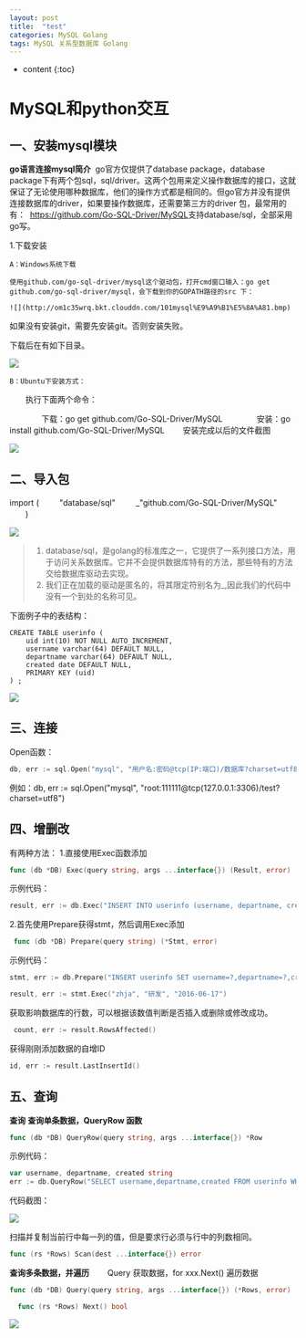 ```yaml
---
layout: post
title:  "test"
categories: MySQL Golang
tags: MySQL 关系型数据库 Golang
---
```


* content
{:toc}
# MySQL和python交互

## 一、安装mysql模块

**go语言连接mysql简介**
​    go官方仅提供了database package，database package下有两个包sql，sql/driver。这两个包用来定义操作数据库的接口，这就保证了无论使用哪种数据库，他们的操作方式都是相同的。
​    但go官方并没有提供连接数据库的driver，如果要操作数据库，还需要第三方的driver 包，最常用的有：
​    <https://github.com/Go-SQL-Driver/MySQL>支持database/sql，全部采用go写。

1.下载安装

	A：Windows系统下载
	
	使用github.com/go-sql-driver/mysql这个驱动包，打开cmd窗口输入：go get 	github.com/go-sql-driver/mysql，会下载到你的GOPATH路径的src 下：
	
	![](http://om1c35wrq.bkt.clouddn.com/101mysql%E9%A9%B1%E5%8A%A81.bmp)

如果没有安装git，需要先安装git。否则安装失败。



下载后在有如下目录。

![](http://om1c35wrq.bkt.clouddn.com/105%E9%A9%B1%E5%8A%A8.bmp)



	B：Ubuntu下安装方式：

　　执行下面两个命令：

　　　　下载：go get github.com/Go-SQL-Driver/MySQL
 　　　　安装：go install github.com/Go-SQL-Driver/MySQL
　　安装完成以后的文件截图

![](http://om1c35wrq.bkt.clouddn.com/100mysql.png)



## 二、导入包

import (
​        　　"database/sql"
​        　　_"github.com/Go-SQL-Driver/MySQL"
　　)

![](http://om1c35wrq.bkt.clouddn.com/103daorubao.png)

>1. database/sql，是golang的标准库之一，它提供了一系列接口方法，用于访问关系数据库。它并不会提供数据库特有的方法，那些特有的方法交给数据库驱动去实现。
>2. 我们正在加载的驱动是匿名的，将其限定符别名为_,因此我们的代码中没有一个到处的名称可见。

下面例子中的表结构：

````
CREATE TABLE userinfo (
	uid int(10) NOT NULL AUTO_INCREMENT,
	username varchar(64) DEFAULT NULL,
	departname varchar(64) DEFAULT NULL,
	created date DEFAULT NULL,
	PRIMARY KEY (uid)
) ;
````

 

![](http://om1c35wrq.bkt.clouddn.com/119%E5%88%9B%E5%BB%BA%E8%A1%A8.png)

## 三、连接

Open函数：

```go
db, err := sql.Open("mysql", "用户名:密码@tcp(IP:端口)/数据库?charset=utf8")
```

例如：db, err := sql.Open("mysql", "root:111111@tcp(127.0.0.1:3306)/test?charset=utf8")



## 四、增删改

有两种方法：
1.直接使用Exec函数添加

```go
func (db *DB) Exec(query string, args ...interface{}) (Result, error)
```

示例代码：

```go
result, err := db.Exec("INSERT INTO userinfo (username, departname, created) VALUES (?, ?, ?)","lily","销售","2016-06-21")
```


2.首先使用Prepare获得stmt，然后调用Exec添加

```go
 func (db *DB) Prepare(query string) (*Stmt, error)
```

示例代码：

```go
stmt, err := db.Prepare("INSERT userinfo SET username=?,departname=?,created=?")

result, err := stmt.Exec("zhja", "研发", "2016-06-17")
```

获取影响数据库的行数，可以根据该数值判断是否插入或删除或修改成功。

```go
 count, err := result.RowsAffected()
```



获得刚刚添加数据的自增ID

```go
id, err := result.LastInsertId()
```



## 五、查询

**查询**
**查询单条数据，QueryRow 函数**

```go
func (db *DB) QueryRow(query string, args ...interface{}) *Row
```

示例代码：

```go
var username, departname, created string
err := db.QueryRow("SELECT username,departname,created FROM userinfo WHERE uid=?", 3).Scan(&username, &departname, &created)

```

代码截图：

![](http://om1c35wrq.bkt.clouddn.com/120query.png)

扫描并复制当前行中每一列的值，但是要求行必须与行中的列数相同。

```go
func (rs *Rows) Scan(dest ...interface{}) error
```



**查询多条数据，并遍历**
　　Query 获取数据，for xxx.Next() 遍历数据

```go
func (db *DB) Query(query string, args ...interface{}) (*Rows, error)
```

```go
  func (rs *Rows) Next() bool
```




![](http://om1c35wrq.bkt.clouddn.com/121query.png)


